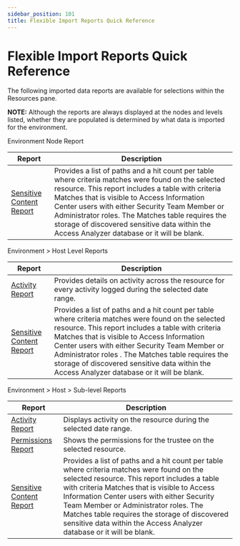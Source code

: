 ```yaml
---
sidebar_position: 101
title: Flexible Import Reports Quick Reference
---
```


# Flexible Import Reports Quick Reference

The following imported data reports are available for selections within the Resources pane.

**NOTE:** Although the reports are always displayed at the nodes and levels listed, whether they are populated is determined by what data is imported for the environment.

Environment Node Report

| Report | Description |
| --- | --- |
| [Sensitive Content Report](SensitiveContent "Sensitive Content Report") | Provides a list of paths and a hit count per table where criteria matches were found on the selected resource. This report includes a table with criteria Matches that is visible to Access Information Center users with either Security Team Member or Administrator roles. The Matches table requires the storage of discovered sensitive data within the Access Analyzer database or it will be blank. |

Environment > Host Level Reports

| Report | Description |
| --- | --- |
| [Activity Report](Activity "Activity Report") | Provides details on activity across the resource for every activity logged during the selected date range. |
| [Sensitive Content Report](SensitiveContent "Sensitive Content Report") | Provides a list of paths and a hit count per table where criteria matches were found on the selected resource. This report includes a table with criteria Matches that is visible to Access Information Center users with either Security Team Member or Administrator roles . The Matches table requires the storage of discovered sensitive data within the Access Analyzer database or it will be blank. |

Environment > Host > Sub-level Reports

| Report | Description |
| --- | --- |
| [Activity Report](Activity "Activity Report") | Displays activity on the resource during the selected date range. |
| [Permissions Report](Permissions "Permissions Report") | Shows the permissions for the trustee on the selected resource. |
| [Sensitive Content Report](SensitiveContent "Sensitive Content Report") | Provides a list of paths and a hit count per table where criteria matches were found on the selected resource. This report includes a table with criteria Matches that is visible to Access Information Center users with either Security Team Member or Administrator roles. The Matches table requires the storage of discovered sensitive data within the Access Analyzer database or it will be blank. |